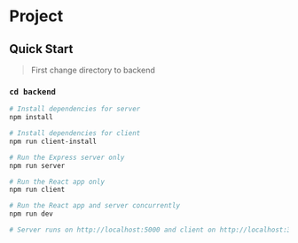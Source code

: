 # Project

## Quick Start

> First change directory to backend

### `cd backend`

```bash
# Install dependencies for server
npm install

# Install dependencies for client
npm run client-install

# Run the Express server only
npm run server

# Run the React app only
npm run client

# Run the React app and server concurrently
npm run dev

# Server runs on http://localhost:5000 and client on http://localhost:3000
```